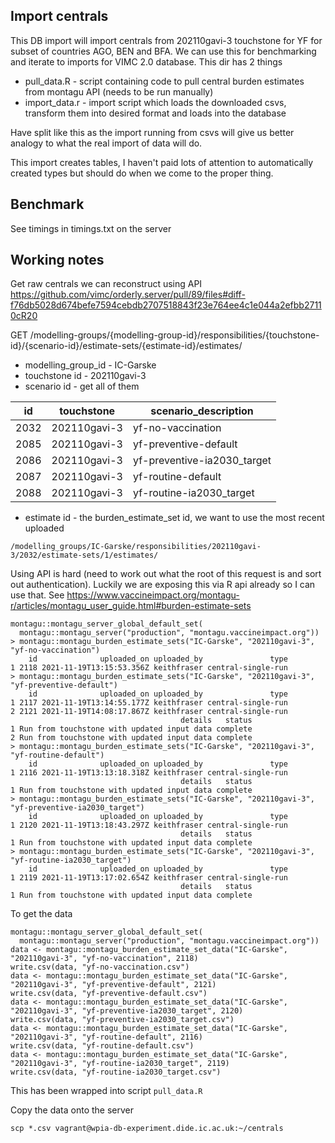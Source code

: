 ## Import centrals 

This DB import will import centrals from 202110gavi-3 touchstone for YF for subset of countries AGO, BEN and BFA. We can use this for benchmarking and iterate to imports for VIMC 2.0 database. This dir has 2 things

* pull_data.R - script containing code to pull central burden estimates from montagu API (needs to be run manually)
* import_data.r - import script which loads the downloaded csvs, transform them into desired format and loads into the database

Have split like this as the import running from csvs will give us better analogy to what the real import of data will do.

This import creates tables, I haven't paid lots of attention to automatically created types but should do when we come to the proper thing.

## Benchmark

See timings in timings.txt on the server

## Working notes

Get raw centrals we can reconstruct using API https://github.com/vimc/orderly.server/pull/89/files#diff-f76db5028d674befe7594cebdb2707518843f23e764ee4c1e044a2efbb27110cR20

GET /modelling-groups/{modelling-group-id}/responsibilities/{touchstone-id}/{scenario-id}/estimate-sets/{estimate-id}/estimates/
* modelling_group_id - IC-Garske
* touchstone id - 202110gavi-3
* scenario id - get all of them

| id |  touchstone |  scenario_description |
| --- | --- | --- |
| 2032 | 202110gavi-3 | yf-no-vaccination  |
| 2085 | 202110gavi-3 | yf-preventive-default |
| 2086 | 202110gavi-3 | yf-preventive-ia2030_target |
| 2087 | 202110gavi-3 | yf-routine-default                   |
| 2088 | 202110gavi-3 | yf-routine-ia2030_target         |
* estimate id - the burden_estimate_set id, we want to use the most recent uploaded

`/modelling_groups/IC-Garske/responsibilities/202110gavi-3/2032/estimate-sets/1/estimates/`

Using API is hard (need to work out what the root of this request is and sort out authentication). Luckily we are exposing this via R api already so I can use that. See https://www.vaccineimpact.org/montagu-r/articles/montagu_user_guide.html#burden-estimate-sets

```
montagu::montagu_server_global_default_set(
  montagu::montagu_server("production", "montagu.vaccineimpact.org"))
> montagu::montagu_burden_estimate_sets("IC-Garske", "202110gavi-3", "yf-no-vaccination")
    id              uploaded_on uploaded_by               type
1 2118 2021-11-19T13:15:53.356Z keithfraser central-single-run
> montagu::montagu_burden_estimate_sets("IC-Garske", "202110gavi-3", "yf-preventive-default")
    id              uploaded_on uploaded_by               type
1 2117 2021-11-19T13:14:55.177Z keithfraser central-single-run
2 2121 2021-11-19T14:08:17.867Z keithfraser central-single-run
                                      details   status
1 Run from touchstone with updated input data complete
2 Run from touchstone with updated input data complete
> montagu::montagu_burden_estimate_sets("IC-Garske", "202110gavi-3", "yf-routine-default")
    id              uploaded_on uploaded_by               type
1 2116 2021-11-19T13:13:18.318Z keithfraser central-single-run
                                      details   status
1 Run from touchstone with updated input data complete
> montagu::montagu_burden_estimate_sets("IC-Garske", "202110gavi-3", "yf-preventive-ia2030_target")
    id              uploaded_on uploaded_by               type
1 2120 2021-11-19T13:18:43.297Z keithfraser central-single-run
                                      details   status
1 Run from touchstone with updated input data complete
> montagu::montagu_burden_estimate_sets("IC-Garske", "202110gavi-3", "yf-routine-ia2030_target")
    id              uploaded_on uploaded_by               type
1 2119 2021-11-19T13:17:02.654Z keithfraser central-single-run
                                      details   status
1 Run from touchstone with updated input data complete
```
To get the data
```
montagu::montagu_server_global_default_set(
  montagu::montagu_server("production", "montagu.vaccineimpact.org"))
data <- montagu::montagu_burden_estimate_set_data("IC-Garske", "202110gavi-3", "yf-no-vaccination", 2118)
write.csv(data, "yf-no-vaccination.csv")
data <- montagu::montagu_burden_estimate_set_data("IC-Garske", "202110gavi-3", "yf-preventive-default", 2121)
write.csv(data, "yf-preventive-default.csv")
data <- montagu::montagu_burden_estimate_set_data("IC-Garske", "202110gavi-3", "yf-preventive-ia2030_target", 2120)
write.csv(data, "yf-preventive-ia2030_target.csv")
data <- montagu::montagu_burden_estimate_set_data("IC-Garske", "202110gavi-3", "yf-routine-default", 2116)
write.csv(data, "yf-routine-default.csv")
data <- montagu::montagu_burden_estimate_set_data("IC-Garske", "202110gavi-3", "yf-routine-ia2030_target", 2119)
write.csv(data, "yf-routine-ia2030_target.csv")
```

This has been wrapped into script `pull_data.R`

Copy the data onto the server

```
scp *.csv vagrant@wpia-db-experiment.dide.ic.ac.uk:~/centrals
```
